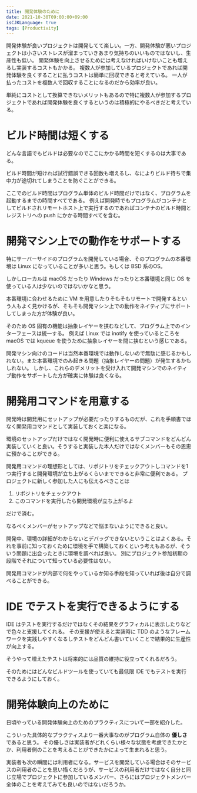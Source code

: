 ```yaml
---
title: 開発体験のために
date: 2021-10-30T09:00:00+09:00
isCJKLanguage: true
tags: [Productivity]
---
```


開発体験が良いプロジェクトは開発してて楽しい。一方、開発体験が悪いプロジェクトは小さいストレスが溜まっていきあまり気持ちのいいものではないし、生産性も低い。
開発体験を向上させるためには考えなければいけないことも増えるし実装するコストもかかる。
複数人が参加しているプロジェクトであれば開発体験を良くすることに払うコストは簡単に回収できると考えている。
一人が払ったコストを複数人で回収することになるのだから効率が良い。

単純にコストとして換算できないメリットもあるので特に複数人が参加するプロジェクトであれば開発体験を良くするというのは積極的にやるべきだと考えている。

# ビルド時間は短くする

どんな言語でもビルドは必要なのでここにかかる時間を短くするのは大事である。

ビルド時間が短ければ試行錯誤できる回数も増えるし、なによりビルド待ちで集中力が途切れてしまうことを防ぐことができる。

ここでのビルド時間はプログラム単体のビルド時間だけではなく、プログラムを起動するまでの時間すべてである。
例えば開発時でもプログラムがコンテナとしてビルドされリモートホスト上で実行するのであればコンテナのビルド時間とレジストリへの push にかかる時間すべてを含む。

# 開発マシン上での動作をサポートする

特にサーバーサイドのプログラムを開発している場合、そのプログラムの本番環境は Linux になっていることが多いと思う。もしくは BSD 系のOS。

しかしローカルは macOS だったり Windows だったりと本番環境と同じ OS を使っている人は少ないのではないかなと思う。

本番環境に合わせるために VM を用意したりそもそもリモートで開発するという人もよく見かけるが、そもそも開発マシン上での動作をネイティブにサポートしてしまった方が体験が良い。

そのため OS 固有の機能は抽象レイヤーを挟むなどして、プログラム上でのインターフェースは統一する。
例えば Linux では inotify を使っているところを macOS では kqueue を使うために抽象レイヤーを間に挟むという感じである。

開発マシン向けのコードは当然本番環境では動作しないので無駄に感じるかもしれない。また本番環境でのみ起きる問題（抽象レイヤーの問題）が発生するかもしれない。
しかし、これらのデメリットを受け入れて開発マシンでのネイティブ動作をサポートした方が確実に体験は良くなる。

# 開発用コマンドを用意する

開発時は開発用にセットアップが必要だったりするものだが、これを手順書ではなく開発用コマンドとして実装しておくと楽になる。

環境のセットアップだけではなく開発時に便利に使えるサブコマンドをどんどん実装していくと良い。そうすると実装した本人だけではなくメンバーもその恩恵に預かることができる。

開発用コマンドの理想形としては、リポジトリをチェックアウトしコマンドを1つ実行すると開発環境が立ち上がるくらいまでできると非常に便利である。
プロジェクトに新しく参加した人にも伝えるべきことは

1. リポジトリをチェックアウト
2. このコマンドを実行したら開発環境が立ち上がるよ

だけで済む。

なるべくメンバーがセットアップなどで悩まないようにできると良い。

開発中、環境の詳細がわからないとデバッグできないということはよくある。それを事前に知っておくために環境を手で構築しておくという考えもあるが、そういう問題に出会ったときに環境を調べれば良い。
別にプロジェクト参加初期の段階でそれについて知っている必要性はない。

開発用コマンドが内部で何をやっているか知る手段を知っていれば後は自分で調べることができる。

# IDE でテストを実行できるようにする

IDE はテストを実行するだけではなくその結果をグラフィカルに表示したりなどで色々と支援してくれる。
その支援が使えると実装時に TDD のようなフレームワークを実践しやすくなるしテストをどんどん書いていくことで結果的に生産性が向上する。

そうやって増えたテストは将来的には品質の維持に役立ってくれるだろう。

そのためにはどんなビルドツールを使っていても最低限 IDE でもテストを実行できるようにしておく。

# 開発体験向上のために

日頃やっている開発体験向上のためのプラクティスについて一部を紹介した。

こういった具体的なプラクティスより一番大事なのがプログラム自体の **優しさ** であると思う。
その優しさは実装者がどれくらい様々な状態を考慮できたかとか、利用者側のことを考えることができたかによって生まれると思う。

実装者も次の瞬間には利用者になる。サービスを開発している場合はそのサービスの利用者のことを思い描くだろうが、サービスの利用者だけではなく自分と同じ立場でプロジェクトに参加しているメンバー、さらにはプロジェクトメンバー全体のことを考えてみても良いのではないだろうか。
